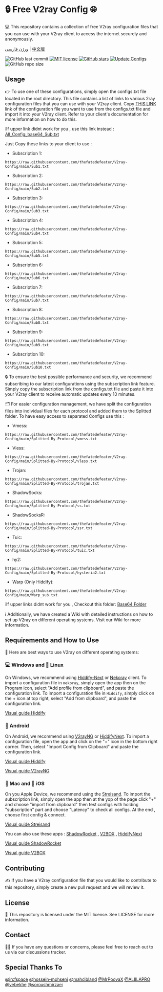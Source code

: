 # 🔒 Free V2ray Config 🌐
💻 This repository contains a collection of free V2ray configuration files that you can use with your V2ray client to access the internet securely and anonymously.

[ورژن فارسی](https://github.com/thefatedefeater/V2ray-Config/blob/main/Persian-README.md) | [中文版](https://github.com/thefatedefeater/V2ray-Config/blob/main/Chinese-README.md)

![GitHub last commit](https://img.shields.io/github/last-commit/thefatedefeater/V2ray-Config.svg) [![MIT license](https://img.shields.io/badge/License-MIT-blue.svg)](https://lbesson.mit-license.org/) [![GitHub stars](https://img.shields.io/github/stars/thefatedefeater/V2ray-Config.svg)](https://github.com/thefatedefeater/V2ray-Config/stargazers) [![Update Configs](https://github.com/thefatedefeater/V2ray-Config/actions/workflows/main.yml/badge.svg)](https://github.com/thefatedefeater/V2ray-Config/actions/workflows/main.yml) ![GitHub repo size](https://img.shields.io/github/repo-size/thefatedefeater/V2ray-Config)  




## Usage
👉 To use one of these configurations, simply open the configs.txt file located in the root directory. This file contains a list of links to various 2ray configuration files that you can use with your V2ray client. Copy [THIS LINK](https://raw.githubusercontent.com/thefatedefeater/V2ray-Config/main/All_Configs_Sub.txt) link of the configuration file you want to use from the configs.txt file and import it into your V2ray client. Refer to your client's documentation for more information on how to do this.

❕If upper link didnt work for you , use this link instead : [All_Config_base64_Sub.txt](https://raw.githubusercontent.com/thefatedefeater/V2ray-Config/main/All_Configs_base64_Sub.txt)

Just Copy these links to your client to use :

- Subscription 1:
```
https://raw.githubusercontent.com/thefatedefeater/V2ray-Config/main/Sub1.txt
```

- Subscription 2: 
```
https://raw.githubusercontent.com/thefatedefeater/V2ray-Config/main/Sub2.txt
```

- Subscription 3: 
```
https://raw.githubusercontent.com/thefatedefeater/V2ray-Config/main/Sub3.txt
```

- Subscription 4: 
```
https://raw.githubusercontent.com/thefatedefeater/V2ray-Config/main/Sub4.txt
```

- Subscription 5: 
```
https://raw.githubusercontent.com/thefatedefeater/V2ray-Config/main/Sub5.txt
```

- Subscription 6: 
```
https://raw.githubusercontent.com/thefatedefeater/V2ray-Config/main/Sub6.txt
```

- Subscription 7: 
```
https://raw.githubusercontent.com/thefatedefeater/V2ray-Config/main/Sub7.txt
```

- Subscription 8: 
```
https://raw.githubusercontent.com/thefatedefeater/V2ray-Config/main/Sub8.txt
```

- Subscription 9: 
```
https://raw.githubusercontent.com/thefatedefeater/V2ray-Config/main/Sub9.txt
```

- Subscription 10: 
```
https://raw.githubusercontent.com/thefatedefeater/V2ray-Config/main/Sub10.txt
```

🔒 To ensure the best possible performance and security, we recommend subscribing to our latest configurations using the subscription link feature. Simply copy the subscription link from the configs.txt file and paste it into your V2ray client to receive automatic updates every 10 minutes.

🗂️ For easier configuration management, we have split the configuration files into individual files for each protocol and added them to the Splitted folder. To have easy access to separated Configs use this : 

- Vmess: 
```
https://raw.githubusercontent.com/thefatedefeater/V2ray-Config/main/Splitted-By-Protocol/vmess.txt
```

- Vless: 
```
https://raw.githubusercontent.com/thefatedefeater/V2ray-Config/main/Splitted-By-Protocol/vless.txt
```

- Trojan: 
```
https://raw.githubusercontent.com/thefatedefeater/V2ray-Config/main/Splitted-By-Protocol/trojan.txt
```

- ShadowSocks: 
```
https://raw.githubusercontent.com/thefatedefeater/V2ray-Config/main/Splitted-By-Protocol/ss.txt
```

- ShadowSocksR: 
```
https://raw.githubusercontent.com/thefatedefeater/V2ray-Config/main/Splitted-By-Protocol/ssr.txt
```

- Tuic:
```
https://raw.githubusercontent.com/thefatedefeater/V2ray-Config/main/Splitted-By-Protocol/tuic.txt
```

- hy2:
```
https://raw.githubusercontent.com/thefatedefeater/V2ray-Config/main/Splitted-By-Protocol/hysteria2.txt
```

- Warp (Only Hiddify):
```
https://raw.githubusercontent.com/thefatedefeater/V2ray-Config/main/Warp_sub.txt
```

❕If upper links didnt work for you , Checkout this folder: [Base64 Folder](https://github.com/thefatedefeater/V2ray-Config/tree/dev/Base64)

ℹ️ Additionally, we have created a Wiki with detailed instructions on how to set up V2ray on different operating systems. Visit our Wiki for more information.

## Requirements and How to Use
📲 Here are best ways to use V2ray on different operating systems:

### 💻 Windows and 🐧 Linux
On Windows, we recommend using [Hiddify-Next](https://github.com/hiddify/hiddify-next) or [Nekoray](https://github.com/MatsuriDayo/nekoray) client. To import a configuration file in `nekoray`, simply open the app then on the Program icon, select "Add profile from clipboard", and paste the configuration link. To import a configuration file in `Hiddify`, simply click on the + icon at top right, select "Add from clipboard", and paste the configuration link.

[Visual guide Hiddify](https://github.com/hiddify/Hiddify-Manager/wiki/Tutorial-for-HiddifyNext-app#adding-a-profile-to-the-app)


### 🤖 Android
On Android, we recommend using [V2rayNG](https://github.com/2dust/v2rayNG) or [HiddifyNext](https://github.com/hiddify/hiddify-next/releases). To import a configuration file, open the app and click on the "+" icon in the bottom right corner. Then, select "Import Config from Clipboard" and paste the configuration link.

[Visual guide Hiddify](https://github.com/hiddify/Hiddify-Manager/wiki/Tutorial-for-HiddifyNext-app#adding-a-profile-to-the-app)

[Visual guide V2rayNG](https://github.com/hiddify/Hiddify-Manager/wiki/Tutorial-for-V2rayNG-app#add-configs-to-the-app)


### 🍎 Mac and 📱 iOS
On you Apple Device, we recommend using the [Streisand](https://apps.apple.com/us/app/streisand/id6450534064). To import the subscription link, simply open the app then at the yop of the page click "+" and choose "import from clipboard" then test configs with holding "subscription" part and choose "Latency" to check all configs. At the end , choose first config & connect.

[Visual guide Streisand](https://github.com/hiddify/Hiddify-Manager/wiki/Tutorial-for-Streisand#add-subscription-link)


You can also use these apps : [ShadowRocket](https://apps.apple.com/ca/app/shadowrocket/id932747118) , [V2BOX](https://apps.apple.com/us/app/v2box-v2ray-client/id6446814690) , [HiddifyNext](https://github.com/hiddify/hiddify-next/releases)

[Visual guide ShadowRocket](https://github.com/hiddify/Hiddify-Manager/wiki/Tutorial-for-ShadowRocket-app#add-subscription-link-to-the-app)

[Visual guide V2BOX](https://github.com/hiddify/Hiddify-Manager/wiki/Tutorial-for-V2Box-app#add-subscription-links-to-the-app)

## Contributing
✍️ If you have a V2ray configuration file that you would like to contribute to this repository, simply create a new pull request and we will review it.

## License
📝 This repository is licensed under the MIT license. See LICENSE for more information.

## Contact
🙋‍♀️ If you have any questions or concerns, please feel free to reach out to us via our discussions tracker.

## Special Thanks To
[@ircfspace](https://github.com/MrPooyaX)
[@hossein-mohseni](https://github.com/hossein-mohseni)
[@mahdibland](https://github.com/mahdibland)
[@MrPooyaX](https://github.com/MrPooyaX)
[@ALIILAPRO](https://github.com/ALIILAPRO)
[@yebekhe](https://github.com/yebekhe)
[@soroushmirzaei](https://github.com/soroushmirzaei)
